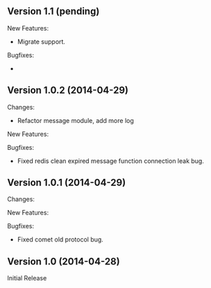## Version 1.1 (pending)

New Features:

 - Migrate support.

Bugfixes:

 - 

## Version 1.0.2 (2014-04-29)

Changes:
 - Refactor message module, add more log

New Features:

Bugfixes:
 - Fixed redis clean expired message function connection leak bug.


## Version 1.0.1 (2014-04-29)

Changes:

New Features:

Bugfixes:

  - Fixed comet old protocol bug.

## Version 1.0 (2014-04-28)

Initial Release

